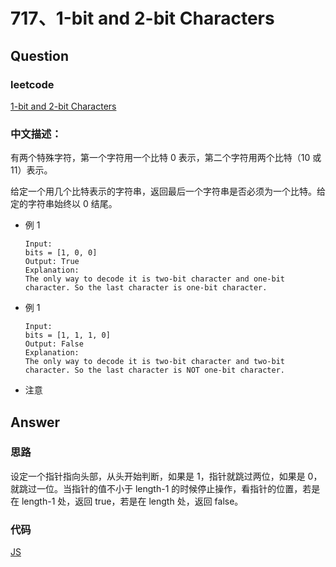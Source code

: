 # 717、1-bit and 2-bit Characters

## Question

### leetcode

[1-bit and 2-bit Characters](https://leetcode.com/problems/1-bit-and-2-bit-characters/description/)

### 中文描述：

有两个特殊字符，第一个字符用一个比特 0 表示，第二个字符用两个比特（10 或 11）表示。

给定一个用几个比特表示的字符串，返回最后一个字符串是否必须为一个比特。给定的字符串始终以 0 结尾。

* 例 1

  ```
  Input:
  bits = [1, 0, 0]
  Output: True
  Explanation:
  The only way to decode it is two-bit character and one-bit character. So the last character is one-bit character.
  ```

* 例 1

  ```
  Input:
  bits = [1, 1, 1, 0]
  Output: False
  Explanation:
  The only way to decode it is two-bit character and two-bit character. So the last character is NOT one-bit character.
  ```

* 注意

## Answer

### 思路

设定一个指针指向头部，从头开始判断，如果是 1，指针就跳过两位，如果是 0，就跳过一位。当指针的值不小于 length-1 的时候停止操作，看指针的位置，若是在 length-1 处，返回 true，若是在 length 处，返回 false。

### 代码

[JS](./main_01.js)

